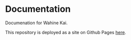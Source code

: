 # Documentation

Documenation for Wahine Kai.

This repository is deployed as a site on Github Pages [here](https://wahinekai.github.io/docs).
